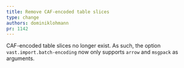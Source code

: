```yaml
---
title: Remove CAF-encoded table slices
type: change
authors: dominiklohmann
pr: 1142
---
```


CAF-encoded table slices no longer exist. As such, the option
`vast.import.batch-encoding` now only supports `arrow` and `msgpack` as
arguments.
